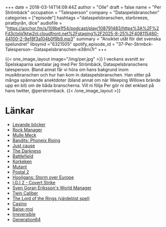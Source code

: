 +++
date = 2018-03-14T14:09:44Z
author = "Olle"
draft = false
name = "Per Strömbäck"
occupation = "Talesperson"
company = "Dataspelsbranschen"
categories = ["episode"]
hashtags ="dataspelsbranschen, starbreeze, piratbyrån, dice"
audiofile = "https://anchor.fm/s/109be1f54/podcast/play/108791483/https%3A%2F%2Fd3ctxlq1ktw2nl.cloudfront.net%2Fstaging%2F2025-8-25%2F408115460-44100-2-9ef8f3a104b0f9b9.mp3"
summary = "Ansiktet utåt för det svenska spelundret"
libsynid ="6321505"
spotify_episode_id = "37-Per-Strmbck-Talesperson--Dataspelsbranschen-e38mi7r"
+++

{{< one_image_layout image="/img/per.jpg" >}}
I veckans avsnitt av Spelskaparna samtalar jag med Per Strömbäck, Dataspelsbranschens talesperson.  Bland annat får vi höra om hans bakgrund inom musikbranschen och hur han kom in dataspelsbranschen. Han sitter på många spännande anektdoter (bland annat om när Weeping Willows brände upp en bil) om de båda branscherna. Vill ni följa Per gör ni det enklast på hans twitter, @perstromback.
{{< /one_image_layout >}}

# Länkar
* [Levande böcker](https://sv.wikipedia.org/wiki/Pan_Vision)
* [Rock Manager](https://www.youtube.com/watch?v=MtN4qtUIOz4)
* [Mulle Meck](https://www.youtube.com/watch?v=_NjrpmWKPuI)
* [Bandits: Phoneix Rising](https://www.youtube.com/watch?v=d_ym46Yv-gk)
* [Just cause](https://www.youtube.com/watch?v=dgaz0xGhBJo)
* [The Darkness](https://www.youtube.com/watch?v=S3rLY51Jx_c)
* [Battlefield](https://www.youtube.com/watch?v=Tb8PQXPOkCc)
* [Korkeken](https://www.youtube.com/watch?v=EBTAsUylVcM)
* [Mutant](https://fandrake.com/produkt/mutant/)
* [Postal 2](https://www.youtube.com/watch?v=C6rqiv4U5mg)
* [Hooligans: Storm over Europe](https://www.youtube.com/watch?v=XsWGQ_9qs1Q)
* [I.G.I 2 - Covert Strike](https://www.youtube.com/watch?v=3w_hId5c3f4)
* [Sven Goran Eriksson's World Manager](https://www.youtube.com/watch?v=0iEAN2evt4w)
* [Twin Caliber](https://www.youtube.com/watch?v=jHFxHFVFvyo)
* [The Lord of the Rings (värdelöst spel)](https://www.youtube.com/watch?v=4LTaj3vtDR4) 
* [Casino](https://www.youtube.com/watch?v=EJXDMwGWhoA)
* [Baise-moi](https://en.wikipedia.org/wiki/Baise-moi)
* [Irreversible](https://www.youtube.com/watch?v=OU-ZOHeWLkU)
* [Generation64](http://generation64.se/)
